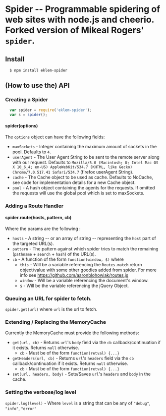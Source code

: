 # Spider -- Programmable spidering of web sites with node.js and cheerio. Forked version of Mikeal Rogers' `spider`.

## Install

```console
  $ npm install eklem-spider
```

## (How to use the) API

### Creating a Spider
```javascript
  var spider = require('eklem-spider');
  var s = spider();
```

#### spider(options)

The `options` object can have the following fields:

* `maxSockets` - Integer containing the maximum amount of sockets in the pool. Defaults to `4`.
* `userAgent` - The User Agent String to be sent to the remote server along with our request. Defaults to `Mozilla/5.0 (Macintosh; U; Intel Mac OS X 10_6_4; en-US) AppleWebKit/534.7 (KHTML, like Gecko) Chrome/7.0.517.41 Safari/534.7` (firefox userAgent String).
* `cache` -  The Cache object to be used as cache. Defaults to NoCache, see code for implementation details for a new Cache object.
* `pool` - A hash object containing the agents for the requests. If omitted the requests will use the global pool which is set to maxSockets.

### Adding a Route Handler

#### spider.route(hosts, pattern, cb)
Where the params are the following : 

* `hosts` - A string -- or an array of string -- representing the `host` part of the targeted URL(s).
* `pattern` - The pattern against which spider tries to match the remaining (`pathname` + `search` + `hash`) of the URL(s).
* `cb` - A function of the form `function(window, $)` where
  * `this` - Will be a variable referencing the `Routes.match` return object/value with some other goodies added from spider. For more info see https://github.com/aaronblohowiak/routes.js
  * `window` - Will be a variable referencing the document's window.
  * `$` - Will be the variable referencing the jQuery Object.

### Queuing an URL for spider to fetch.

`spider.get(url)` where `url` is the url to fetch.

### Extending / Replacing the MemoryCache 

Currently the MemoryCache must provide the following methods:

* `get(url, cb)` - Returns `url`'s `body` field via the `cb` callback/continuation if it exists. Returns `null` otherwise.
  * `cb` - Must be of the form `function(retval) {...}`
* `getHeaders(url, cb)` - Returns `url`'s `headers` field via the `cb` callback/continuation if it exists. Returns `null` otherwise.
  * `cb` - Must be of the form `function(retval) {...}`
* `set(url, headers, body)` - Sets/Saves `url`'s `headers` and `body` in the cache.

### Setting the verbose/log level
`spider.log(level)` - Where `level` is a string that can be any of `"debug"`, `"info"`, `"error"`
